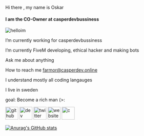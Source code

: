Hi there , my name is Oskar
#### I am the CO-Owner at casperdevbussiness
![helloim](https://static.wixstatic.com/media/5529e8_74e192e0a1c346a6905a4d7a19e429bc~mv2.jpg/v1/fill/w_220,h_220,al_c,q_80,usm_0.66_1.00_0.01,enc_auto/YVW.jpg)

 I’m currently working for casperdevbussiness 

 I’m currently FiveM developing, ethical hacker and making bots

 Ask me about anything

 How to reach me farmor@casperdev.online

 I understand mostly all coding langauges

 I live in sweden

 goal: Become a rich man (>:







[<img src='https://cdn.jsdelivr.net/npm/simple-icons@3.0.1/icons/github.svg' alt='github' height='40'>](https://github.com/helloim)  [<img src='https://cdn.jsdelivr.net/npm/simple-icons@3.0.1/icons/dev-dot-to.svg' alt='dev' height='40'>](https://dev.to/Casperdevbussiness)  [<img src='https://cdn.jsdelivr.net/npm/simple-icons@3.0.1/icons/twitter.svg' alt='twitter' height='40'>](https://twitter.com/https://twitter.com/DevCasperinc)  [<img src='https://cdn.jsdelivr.net/npm/simple-icons@3.0.1/icons/icloud.svg' alt='website' height='40'>](https://casperdev.online/)  [<img src='https://cdn.jsdelivr.net/npm/simple-icons@3.0.1/icons/c.svg' alt='c' height='40'>](https://casperdev.online/)




[![Anurag's GitHub stats](https://github-readme-stats.vercel.app/api?username=helloim)](https://github.com/anuraghazra/github-readme-stats)
